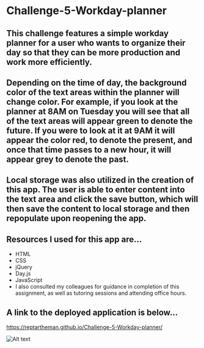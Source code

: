# Challenge-5-Workday-planner

## This challenge features a simple workday planner for a user who wants to organize their day so that they can be more production and work more efficiently. 
## Depending on the time of day, the background color of the text areas within the planner will change color. For example, if you look at the planner at 8AM on Tuesday you will see that all of the text areas will appear green to denote the future. If you were to look at it at 9AM it will appear the color red, to denote the present, and once that time passes to a new hour, it will appear grey to denote the past. 
## Local storage was also utilized in the creation of this app. The user is able to enter content into the text area and click the save button, which will then save the content to local storage and then repopulate upon reopening the app. 
## Resources I used for this app are...
* HTML
* CSS
* jQuery
* Day.js
* JavaScript
* I also consulted my colleagues for guidance in completion of this assignment, as well as tutoring sessions and attending office hours.
## A link to the deployed application is below...
https://reptartheman.github.io/Challenge-5-Workday-planner/

![Alt text](/relative/path/to/Screen_Shot_2023-01-06_at_7.37.16_PM.png?raw=true)